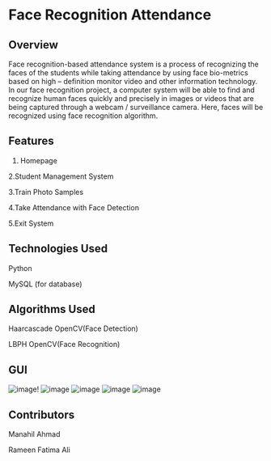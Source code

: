 
# Face Recognition Attendance



## Overview

Face recognition-based attendance system is a process of recognizing the faces of the students while taking attendance by using face bio-metrics based on high – definition monitor video and other information technology. In our face recognition project, a computer system will be able to find and recognize human faces quickly and precisely in images or videos that are being captured through a webcam / surveillance camera. Here, faces will be recognized using face recognition algorithm. 

## Features

1. Homepage

2.Student Management System

3.Train Photo Samples

4.Take Attendance with Face Detection

5.Exit System
## Technologies Used
Python 

MySQL (for database)
## Algorithms Used

Haarcascade OpenCV(Face Detection)

LBPH OpenCV(Face Recognition)
## GUI

![image](https://github.com/manahild/Face_Recognition_Attendance_System/assets/120354756/07dd174d-71cc-4fee-a43a-34ed2fc56edd)! 
![image](https://github.com/manahild/Face_Recognition_Attendance_System/assets/120354756/f545615d-0c61-48c4-afbf-8cf7c491a648)
![image](https://github.com/manahild/Face_Recognition_Attendance_System/assets/120354756/d733de8f-4c89-461b-b3e0-59b76195ed79)
![image](https://github.com/manahild/Face_Recognition_Attendance_System/assets/120354756/1f1aa3e8-c81f-4a04-adbf-ec727b496cd4)
![image](https://github.com/manahild/Face_Recognition_Attendance_System/assets/120354756/bd3580ac-9c35-460c-a0e5-aa50f9af14a0)



## Contributors
Manahil Ahmad

Rameen Fatima Ali
